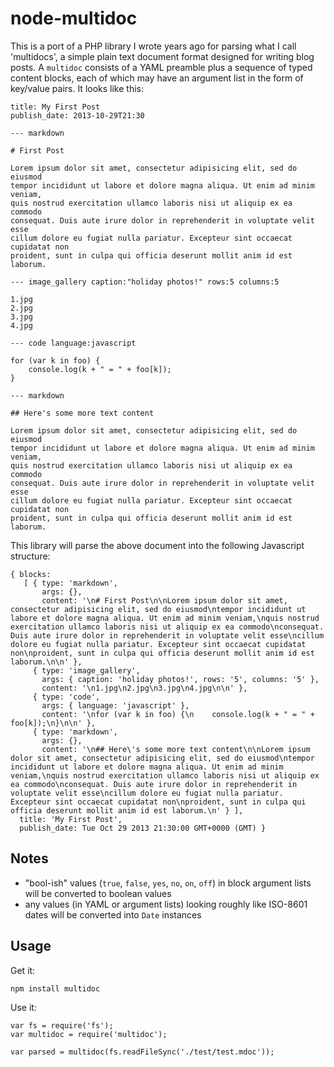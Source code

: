# node-multidoc

This is a port of a PHP library I wrote years ago for parsing what I call 'multidocs', a simple plain text document format designed for writing blog posts. A `multidoc` consists of a YAML preamble plus a sequence of typed content blocks, each of which may have an argument list in the form of key/value pairs. It looks like this:

    title: My First Post
    publish_date: 2013-10-29T21:30

    --- markdown

    # First Post

    Lorem ipsum dolor sit amet, consectetur adipisicing elit, sed do eiusmod
    tempor incididunt ut labore et dolore magna aliqua. Ut enim ad minim veniam,
    quis nostrud exercitation ullamco laboris nisi ut aliquip ex ea commodo
    consequat. Duis aute irure dolor in reprehenderit in voluptate velit esse
    cillum dolore eu fugiat nulla pariatur. Excepteur sint occaecat cupidatat non
    proident, sunt in culpa qui officia deserunt mollit anim id est laborum.

    --- image_gallery caption:"holiday photos!" rows:5 columns:5

    1.jpg
    2.jpg
    3.jpg
    4.jpg

    --- code language:javascript

    for (var k in foo) {
        console.log(k + " = " + foo[k]);
    }

    --- markdown

    ## Here's some more text content

    Lorem ipsum dolor sit amet, consectetur adipisicing elit, sed do eiusmod
    tempor incididunt ut labore et dolore magna aliqua. Ut enim ad minim veniam,
    quis nostrud exercitation ullamco laboris nisi ut aliquip ex ea commodo
    consequat. Duis aute irure dolor in reprehenderit in voluptate velit esse
    cillum dolore eu fugiat nulla pariatur. Excepteur sint occaecat cupidatat non
    proident, sunt in culpa qui officia deserunt mollit anim id est laborum.

This library will parse the above document into the following Javascript structure:

    { blocks: 
       [ { type: 'markdown',
           args: {},
           content: '\n# First Post\n\nLorem ipsum dolor sit amet, consectetur adipisicing elit, sed do eiusmod\ntempor incididunt ut labore et dolore magna aliqua. Ut enim ad minim veniam,\nquis nostrud exercitation ullamco laboris nisi ut aliquip ex ea commodo\nconsequat. Duis aute irure dolor in reprehenderit in voluptate velit esse\ncillum dolore eu fugiat nulla pariatur. Excepteur sint occaecat cupidatat non\nproident, sunt in culpa qui officia deserunt mollit anim id est laborum.\n\n' },
         { type: 'image_gallery',
           args: { caption: 'holiday photos!', rows: '5', columns: '5' },
           content: '\n1.jpg\n2.jpg\n3.jpg\n4.jpg\n\n' },
         { type: 'code',
           args: { language: 'javascript' },
           content: '\nfor (var k in foo) {\n    console.log(k + " = " + foo[k]);\n}\n\n' },
         { type: 'markdown',
           args: {},
           content: '\n## Here\'s some more text content\n\nLorem ipsum dolor sit amet, consectetur adipisicing elit, sed do eiusmod\ntempor incididunt ut labore et dolore magna aliqua. Ut enim ad minim veniam,\nquis nostrud exercitation ullamco laboris nisi ut aliquip ex ea commodo\nconsequat. Duis aute irure dolor in reprehenderit in voluptate velit esse\ncillum dolore eu fugiat nulla pariatur. Excepteur sint occaecat cupidatat non\nproident, sunt in culpa qui officia deserunt mollit anim id est laborum.\n' } ],
      title: 'My First Post',
      publish_date: Tue Oct 29 2013 21:30:00 GMT+0000 (GMT) }

## Notes

  * "bool-ish" values (`true`, `false`, `yes`, `no`, `on`, `off`) in block argument lists will be converted to boolean values
  * any values (in YAML or argument lists) looking roughly like ISO-8601 dates will be converted into `Date` instances

## Usage

Get it:

    npm install multidoc

Use it:

    var fs = require('fs');
    var multidoc = require('multidoc');

    var parsed = multidoc(fs.readFileSync('./test/test.mdoc'));